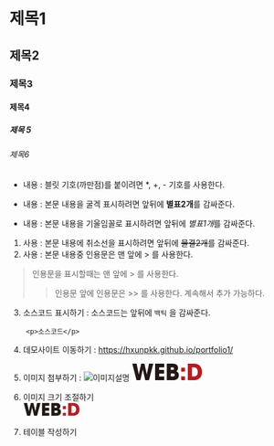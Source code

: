 # 제목1
## 제목2
### 제목3
#### 제목4
##### 제목 5
###### 제목6
* 내용 : 블릿 기호(까만점)를 붙이려면 *, +, - 기호를 사용한다.
+ 내용 : 본문 내용을 굴겍 표시하려면 앞뒤에 **별표2개**를 감싸준다.
- 내용 : 본문 내용을 기울임꼴로 표시하려면 앞뒤에 *별표1개*를 감싸준다.
1. 사용 : 본문 내용에 취소선을 표시하려면 앞뒤에 ~~물결2개~~를 감싸준다.
2. 사용 : 본문 내용중 인용문은 맨 앞에 > 를 사용한다.
> 인용문을 표시할때는 맨 앞에 > 를 사용한다.
>> 인용문 앞에 인용문은 >> 를 사용한다. 계속해서 추가 가능하다.
3. 소스코드 표시하기 : 소스코드는 앞뒤에 ` 백틱 ` 을 감싸준다.

```
    <p>소스코드</p>
```

4. 데모사이트 이동하기 : <https://hxunpkk.github.io/portfolio1/>

5. 이미지 첨부하기 : ![이미지설명](이미지경로)
![이미지설명](https://github.com/hxunpkk/portfolio1/blob/main/img/logo.png)

6. 이미지 크기 조절하기 <br>
<img src ="https://github.com/hxunpkk/portfolio1/blob/main/img/logo.png" width="100px"><br/>

7. 테이블 작성하기
